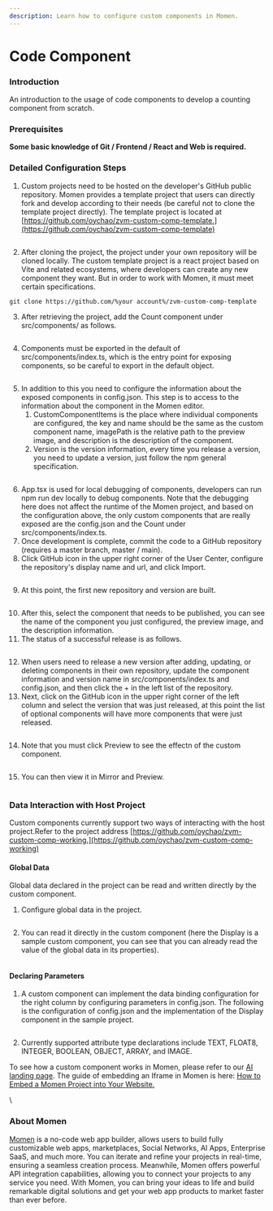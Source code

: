 ```yaml
---
description: Learn how to configure custom components in Momen.
---
```


# Code Component

### Introduction

An introduction to the usage of code components to develop a counting component from scratch.

### **Prerequisites**

**Some basic knowledge of Git / Frontend / React and Web is required.**

### **Detailed Configuration Steps**

1. Custom projects need to be hosted on the developer's GitHub public repository. Momen provides a template project that users can directly fork and develop according to their needs (be careful not to clone the template project directly). The template project is located at [https://github.com/oychao/zvm-custom-comp-template.](https://github.com/oychao/zvm-custom-comp-template)

<figure><img src="../.gitbook/assets/截屏2024-02-23 17.48.12.png" alt=""><figcaption></figcaption></figure>

2. After cloning the project, the project under your own repository will be cloned locally. The custom template project is a react project based on Vite and related ecosystems, where developers can create any new component they want. But in order to work with Momen, it must meet certain specifications.

```Plain
git clone https://github.com/%your account%/zvm-custom-comp-template
```

3. After retrieving the project, add the Count component under src/components/ as follows.

<figure><img src="../.gitbook/assets/截屏2024-02-23 17.48.41.png" alt=""><figcaption></figcaption></figure>

4. Components must be exported in the default of src/components/index.ts, which is the entry point for exposing components, so be careful to export in the default object.

<figure><img src="../.gitbook/assets/截屏2024-02-23 17.48.30.png" alt=""><figcaption></figcaption></figure>

5. In addition to this you need to configure the information about the exposed components in config.json. This step is to access to the information about the component in the Momen editor.
   1. CustomComponentItems is the place where individual components are configured, the key and name should be the same as the custom component name, imagePath is the relative path to the preview image, and description is the description of the component.
   2. Version is the version information, every time you release a version, you need to update a version, just follow the npm general specification.

<figure><img src="../.gitbook/assets/截屏2024-02-23 17.48.41 (1).png" alt=""><figcaption></figcaption></figure>

6. App.tsx is used for local debugging of components, developers can run npm run dev locally to debug components. Note that the debugging here does not affect the runtime of the Momen project, and based on the configuration above, the only custom components that are really exposed are the config.json and the Count under src/components/index.ts.
7. Once development is complete, commit the code to a GitHub repository (requires a master branch, master / main).
8. Click GitHub icon in the upper right corner of the User Center, configure the repository's display name and url, and click Import.

<figure><img src="../.gitbook/assets/8 (6).png" alt=""><figcaption></figcaption></figure>

9. At this point, the first new repository and version are built.

<figure><img src="../.gitbook/assets/9 (5).png" alt=""><figcaption></figcaption></figure>

10. After this, select the component that needs to be published, you can see the name of the component you just configured, the preview image, and the description information.
11. The status of a successful release is as follows.

<figure><img src="../.gitbook/assets/10 (4).png" alt=""><figcaption></figcaption></figure>

12. When users need to release a new version after adding, updating, or deleting components in their own repository, update the component information and version name in src/components/index.ts and config.json, and then click the + in the left list of the repository.
13. Next, click on the GitHub icon in the upper right corner of the left column and select the version that was just released, at this point the list of optional components will have more components that were just released.

<figure><img src="../.gitbook/assets/11 (3).png" alt=""><figcaption></figcaption></figure>

14. Note that you must click Preview to see the effectn of the custom component.

<figure><img src="../.gitbook/assets/12 (3).png" alt=""><figcaption></figcaption></figure>

15. You can then view it in Mirror and Preview.

<figure><img src="../.gitbook/assets/13 (2).png" alt=""><figcaption></figcaption></figure>

### **Data Interaction with Host Project**

Custom components currently support two ways of interacting with the host project.Refer to the project address [https://github.com/oychao/zvm-custom-comp-working.](https://github.com/oychao/zvm-custom-comp-working)

#### **Global Data**

Global data declared in the project can be read and written directly by the custom component.

1. Configure global data in the project.

<figure><img src="../.gitbook/assets/截屏2024-02-23 18.12.16.png" alt=""><figcaption></figcaption></figure>

2. You can read it directly in the custom component (here the Display is a sample custom component, you can see that you can already read the value of the global data in its properties).

<figure><img src="../.gitbook/assets/截屏2024-02-23 18.13.17.png" alt=""><figcaption></figcaption></figure>

#### **Declaring Parameters**

1. A custom component can implement the data binding configuration for the right column by configuring parameters in config.json. The following is the configuration of config.json and the implementation of the Display component in the sample project.

<figure><img src="../.gitbook/assets/截屏2024-02-23 18.14.14.png" alt=""><figcaption></figcaption></figure>

2. Currently supported attribute type declarations include TEXT, FLOAT8, INTEGER, BOOLEAN, OBJECT, ARRAY, and IMAGE.



To see how a custom component works in Momen, please refer to our [AI landing page](https://momen.app/ai). The guide of embedding an Iframe in Momen is here: [How to Embed a Momen Project into Your Website.](../tutorial/how-to-embed-an-iframe-component-into-your-momen-project.md)

\


### About Momen

[Momen](https://momen.app/?channel=blog-about) is a no-code web app builder, allows users to build fully customizable web apps, marketplaces, Social Networks, AI Apps, Enterprise SaaS, and much more. You can iterate and refine your projects in real-time, ensuring a seamless creation process. Meanwhile, Momen offers powerful API integration capabilities, allowing you to connect your projects to any service you need. With Momen, you can bring your ideas to life and build remarkable digital solutions and get your web app products to market faster than ever before.
